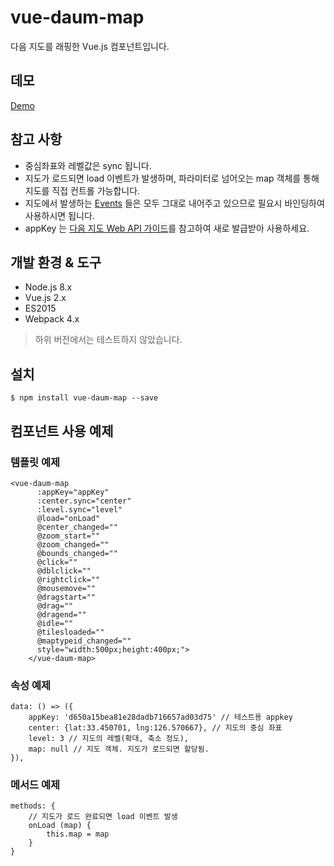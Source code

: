 # vue-daum-map
다음 지도를 래핑한 Vue.js 컴포넌트입니다.

## 데모
[Demo](https://okchangwon.github.io/vue-daum-map/demo/index.html)

## 참고 사항
- 중심좌표와 레벨값은 sync 됩니다.
- 지도가 로드되면 load 이벤트가 발생하며, 파라미터로 넘어오는 map 객체를 통해 지도를 직접 컨트롤 가능합니다.
- 지도에서 발생하는 [Events](http://apis.map.daum.net/web/documentation/#Map_Events) 들은 모두 그대로 내어주고 있으므로 필요시 바인딩하여 사용하시면 됩니다.
- appKey 는 [다음 지도  Web API 가이드](http://apis.map.daum.net/web/guide/#ready)를 참고하여 새로 발급받아 사용하세요.

## 개발 환경 & 도구
- Node.js 8.x
- Vue.js 2.x
- ES2015
- Webpack 4.x

> 하위 버전에서는 테스트하지 않았습니다.

## 설치
```
$ npm install vue-daum-map --save
```

## 컴포넌트 사용 예제

### 템플릿 예제
```
<vue-daum-map
      :appKey="appKey"
      :center.sync="center"
      :level.sync="level"
      @load="onLoad"
      @center_changed=""
      @zoom_start=""
      @zoom_changed=""
      @bounds_changed=""
      @click=""
      @dblclick=""
      @rightclick=""
      @mousemove=""
      @dragstart=""
      @drag=""
      @dragend=""
      @idle=""
      @tilesloaded=""
      @maptypeid_changed=""
      style="width:500px;height:400px;">
    </vue-daum-map>
```

### 속성 예제
```
data: () => ({
    appKey: 'd650a15bea81e28dadb716657ad03d75' // 테스트용 appkey
    center: {lat:33.450701, lng:126.570667}, // 지도의 중심 좌표
    level: 3 // 지도의 레벨(확대, 축소 정도),
    map: null // 지도 객체. 지도가 로드되면 할당됨.
}),

```

### 메서드 예제
```
methods: {
    // 지도가 로드 완료되면 load 이벤트 발생
    onLoad (map) {
        this.map = map
    }
}
```